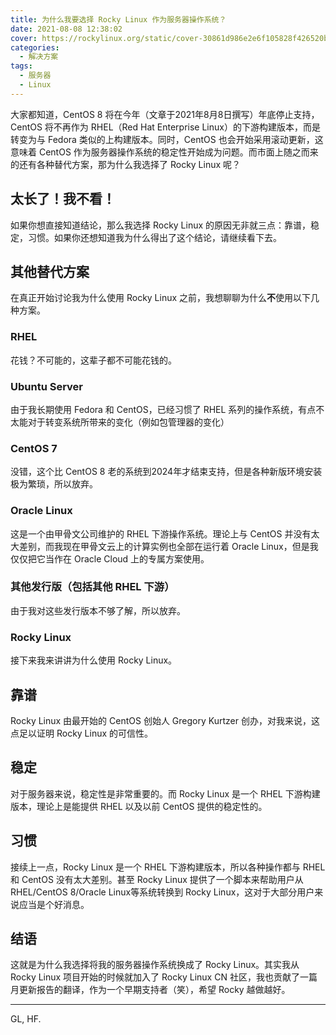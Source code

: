 ```yaml
---
title: 为什么我要选择 Rocky Linux 作为服务器操作系统？
date: 2021-08-08 12:38:02
cover: https://rockylinux.org/static/cover-30861d986e2e6f105828f426520b66c9.png
categories:
  - 解决方案
tags:
  - 服务器
  - Linux
---
```


大家都知道，CentOS 8 将在今年（文章于2021年8月8日撰写）年底停止支持，CentOS 将不再作为 RHEL（Red Hat Enterprise Linux）的下游构建版本，而是转变为与 Fedora 类似的上构建版本。同时，CentOS 也会开始采用滚动更新，这意味着 CentOS 作为服务器操作系统的稳定性开始成为问题。而市面上随之而来的还有各种替代方案，那为什么我选择了 Rocky Linux 呢？

## 太长了！我不看！

如果你想直接知道结论，那么我选择 Rocky Linux 的原因无非就三点：靠谱，稳定，习惯。如果你还想知道我为什么得出了这个结论，请继续看下去。

## 其他替代方案

在真正开始讨论我为什么使用 Rocky Linux 之前，我想聊聊为什么**不**使用以下几种方案。

### RHEL

花钱？不可能的，这辈子都不可能花钱的。

### Ubuntu Server

由于我长期使用 Fedora 和 CentOS，已经习惯了 RHEL 系列的操作系统，有点不太能对于转变系统所带来的变化（例如包管理器的变化）

### CentOS 7

没错，这个比 CentOS 8 老的系统到2024年才结束支持，但是各种新版环境安装极为繁琐，所以放弃。

### Oracle Linux

这是一个由甲骨文公司维护的 RHEL 下游操作系统。理论上与 CentOS 并没有太大差别，而我现在甲骨文云上的计算实例也全部在运行着 Oracle Linux，但是我仅仅把它当作在 Oracle Cloud 上的专属方案使用。

### 其他发行版（包括其他 RHEL 下游）

由于我对这些发行版本不够了解，所以放弃。

### Rocky Linux

接下来我来讲讲为什么使用 Rocky Linux。

## 靠谱

Rocky Linux 由最开始的 CentOS 创始人 Gregory Kurtzer 创办，对我来说，这点足以证明 Rocky Linux 的可信性。

## 稳定

对于服务器来说，稳定性是非常重要的。而 Rocky Linux 是一个 RHEL 下游构建版本，理论上是能提供 RHEL 以及以前 CentOS 提供的稳定性的。

## 习惯

接续上一点，Rocky Linux 是一个 RHEL 下游构建版本，所以各种操作都与 RHEL 和 CentOS 没有太大差别。甚至 Rocky Linux 提供了一个脚本来帮助用户从 RHEL/CentOS 8/Oracle Linux等系统转换到 Rocky Linux，这对于大部分用户来说应当是个好消息。

## 结语

这就是为什么我选择将我的服务器操作系统换成了 Rocky Linux。其实我从 Rocky Linux 项目开始的时候就加入了 Rocky Linux CN 社区，我也贡献了一篇月更新报告的翻译，作为一个早期支持者（笑），希望 Rocky 越做越好。

-------

GL, HF.
